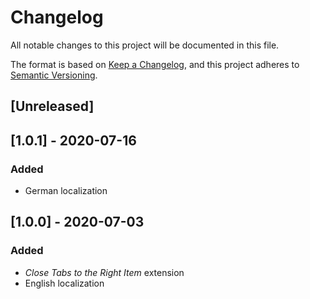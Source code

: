 # Changelog
All notable changes to this project will be documented in this file.

The format is based on [Keep a Changelog](https://keepachangelog.com/en/1.0.0/), and this project adheres to [Semantic Versioning](https://semver.org/spec/v2.0.0.html).

## [Unreleased]

## [1.0.1] - 2020-07-16
### Added
- German localization

## [1.0.0] - 2020-07-03
### Added
- _Close Tabs to the Right Item_ extension
- English localization
